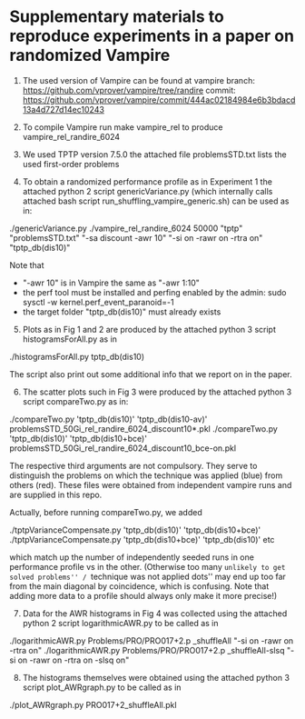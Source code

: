 # Supplementary materials to reproduce experiments in a paper on randomized Vampire

1) The used version of Vampire can be found at
vampire branch: https://github.com/vprover/vampire/tree/randire
commit: https://github.com/vprover/vampire/commit/444ac02184984e6b3bdacd13a4d727d14ec10243

2) To compile Vampire run
make vampire_rel
to produce
vampire_rel_randire_6024

3) We used TPTP version 7.5.0
the attached file problemsSTD.txt lists the used first-order problems

4) To obtain a randomized performance profile as in Experiment 1
the attached python 2 script genericVariance.py (which internally calls attached bash script run_shuffling_vampire_generic.sh)
can be used as in:

./genericVariance.py ./vampire_rel_randire_6024 50000 "tptp" "problemsSTD.txt" "-sa discount -awr 10" "-si on -rawr on -rtra on" "tptp_db(dis10)"

Note that
- "-awr 10" is in Vampire the same as "-awr 1:10"
- the perf tool must be installed and perfing enabled by the admin:
  sudo sysctl -w kernel.perf_event_paranoid=-1
- the target folder "tptp_db(dis10)" must already exists

5) Plots as in Fig 1 and 2 are produced by the attached python 3 script histogramsForAll.py as in

./histogramsForAll.py tptp_db\(dis10\)

The script also print out some additional info that we report on in the paper.

6) The scatter plots such in Fig 3 were produced by the attached python 3 script compareTwo.py as in:

./compareTwo.py 'tptp_db(dis10)' 'tptp_db(dis10-av)' problemsSTD_50Gi_rel_randire_6024_discount10*.pkl
./compareTwo.py 'tptp_db(dis10)' 'tptp_db(dis10+bce)' problemsSTD_50Gi_rel_randire_6024_discount10_bce-on.pkl

The respective third arguments are not compulsory. They serve to distinguish the problems on which the technique was applied (blue) from others (red).
These files were obtained from independent vampire runs and are supplied in this repo.

Actually, before running compareTwo.py, we added 

./tptpVarianceCompensate.py 'tptp_db(dis10)' 'tptp_db(dis10+bce)'
./tptpVarianceCompensate.py 'tptp_db(dis10+bce)' 'tptp_db(dis10)'
etc

which match up the number of independently seeded runs in one performance profile vs in the other. 
(Otherwise too many ``unlikely to get solved problems'' / ``technique was not applied dots'' may end up too far from the main diagonal by coincidence, which is confusing.
Note that adding more data to a profile should always only make it more precise!)

7) Data for the AWR histograms in Fig 4 was collected using the attached python 2 script logarithmicAWR.py to be called as in

./logarithmicAWR.py Problems/PRO/PRO017+2.p _shuffleAll "-si on -rawr on -rtra on" 
./logarithmicAWR.py Problems/PRO/PRO017+2.p _shuffleAll-slsq "-si on -rawr on -rtra on -slsq on" 

8) The histograms themselves were obtained using the attached python 3 script plot_AWRgraph.py to be called as in

./plot_AWRgraph.py PRO017+2_shuffleAll.pkl

